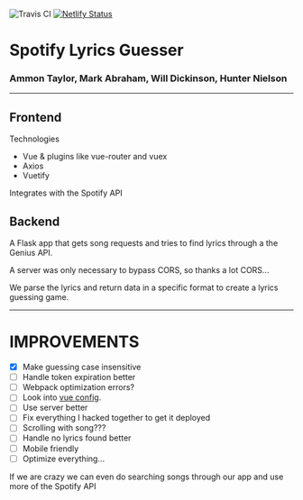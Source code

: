![Travis CI](https://travis-ci.org/russell-hustle/lyrical.svg?branch=main) [![Netlify Status](https://api.netlify.com/api/v1/badges/c43063cc-a07c-4eb4-ab82-99ee4f1f82e2/deploy-status)](https://app.netlify.com/sites/spotify-lyrical/deploys)

# Spotify Lyrics Guesser

### Ammon Taylor, Mark Abraham, Will Dickinson, Hunter Nielson

---

## Frontend

Technologies
- Vue & plugins like vue-router and vuex
- Axios
- Vuetify

Integrates with the Spotify API

## Backend

A Flask app that gets song requests and tries to find lyrics through a the Genius API.

A server was only necessary to bypass CORS, so thanks a lot CORS...

We parse the lyrics and return data in a specific format to create a lyrics guessing game.

---

# IMPROVEMENTS

- [x] Make guessing case insensitive
- [ ] Handle token expiration better
- [ ] Webpack optimization errors?
- [ ] Look into [vue config](https://cli.vuejs.org/config/).
- [ ] Use server better
- [ ] Fix everything I hacked together to get it deployed
- [ ] Scrolling with song???
- [ ] Handle no lyrics found better
- [ ] Mobile friendly
- [ ] Optimize everything...

If we are crazy we can even do searching songs through our app and use more of the Spotify API
